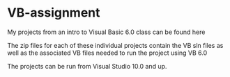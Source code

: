 # VB-assignment
My projects from an intro to Visual Basic 6.0 class can be found here

The zip files for each of these individual projects contain the VB sln files as well as the associated VB files needed to run the project using VB 6.0

The projects can be run from Visual Studio 10.0 and up.
